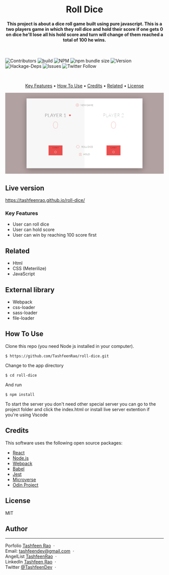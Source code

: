 <h1 align="center">
  <br>
    Roll Dice
  <br>
</h1>

<h4 align="center">This project is about a dice roll game built using pure javascript. This is a two players game in which they roll dice and hold their score if one gets 0 on dice he'll lose all his hold score and turn will change of them reached a total of 100 he wins.
</h4>
</br>

![Contributors](https://img.shields.io/badge/Contributor-Tashfeen-green)
![build](https://img.shields.io/badge/build-passing-green)
![NPM](https://img.shields.io/badge/NPM-14.01-green)
![npm bundle size](https://img.shields.io/bundlephobia/min/react?color=green)
![Version](https://img.shields.io/badge/version-1.0.0-green)
![Hackage-Deps](https://img.shields.io/hackage-deps/v/json)
![Issues](https://img.shields.io/badge/issues-0-green)
![Twitter Follow](https://img.shields.io/twitter/follow/TashfeenDev?label=Tashfeen&style=social)

</br>

<p align="center">
  <a href="#key-features">Key Features</a> •
  <a href="#how-to-use">How To Use</a> •
  <a href="#credits">Credits</a> •
  <a href="#related">Related</a> •
  <a href="#license">License</a>
</p>

<p align="center">
    <img src="final.png">
</p>

## Live version

https://tashfeenrao.github.io/roll-dice/

### Key Features

* User can roll dice
* User can hold score
* User can win by reaching 100 score first

## Related 
* Html
* CSS (Meterilize)
* JavaScript

## External library 

* Webpack
* css-loader
* sass-loader
* file-loader


## How To Use 
Clone this repo (you need Node js installed in your computer).
```
$ https://github.com/TashfeenRao/roll-dice.git
```

 Change to the app directory 
 
 ```
$ cd roll-dice
 ```

   And run 

```
$ npm install 
```

To start the server you don't need other special server you can go to the project folder and click the index.html or install live server extention if you're using Vscode

## Credits

This software uses the following open source packages:

- [React](https://React.org/)
- [Node.js](https://nodejs.org/)
- [Webpack](https://webpack.js.org/)
- [Babel](https://babeljs.io/)
- [Jest](https://jestjs.io/)
- [Microverse](http://microverse.org/)
- [Odin Project](https://www.theodinproject.com/)

## License

MIT

## Author
---
Porfolio [Tashfeen Rao](https://tashfeen-rao.netlify.app/) &nbsp;&middot;&nbsp;
</br>
Email: tashfeendev@gmail.com &nbsp;&middot;&nbsp;
</br>
AngelList [TashfeenRao](https://angel.co/u/tashfeen-rao) &nbsp;&middot;&nbsp;
</br>
LinkedIn [Tashfeen Rao](https://www.linkedin.com/in/tashfeen-rao/) &nbsp;&middot;&nbsp;
</br>
Twitter [@TashfeenDev](https://twitter.com/TashfeenDev) &nbsp;&middot;&nbsp; 
